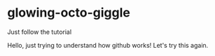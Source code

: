 # glowing-octo-giggle
Just follow the tutorial

Hello, just trying to understand how github works!
Let's try this again.
